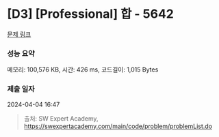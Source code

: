 # [D3] [Professional] 합 - 5642 

[문제 링크](https://swexpertacademy.com/main/code/problem/problemDetail.do?contestProbId=AWXQm2SqdxkDFAUo) 

### 성능 요약

메모리: 100,576 KB, 시간: 426 ms, 코드길이: 1,015 Bytes

### 제출 일자

2024-04-04 16:47



> 출처: SW Expert Academy, https://swexpertacademy.com/main/code/problem/problemList.do